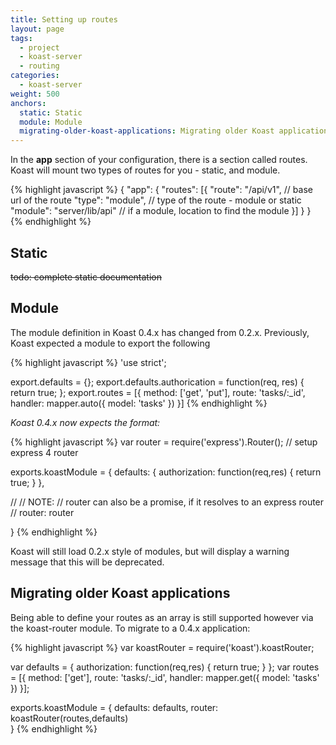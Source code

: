 ```yaml
---
title: Setting up routes
layout: page
tags:
  - project
  - koast-server
  - routing
categories:
  - koast-server
weight: 500
anchors:
  static: Static
  module: Module
  migrating-older-koast-applications: Migrating older Koast applications
---
```


In the **app** section of your configuration, there is a section called routes. Koast will mount two types of routes for you - static, and module.

{% highlight javascript %}
{
  "app": {
    "routes": [{
      "route": "/api/v1", // base url of the route
      "type": "module",   // type of the route - module or static
      "module": "server/lib/api" // if a module, location to find the module
    }]
  }
}
{% endhighlight %}

## Static ##

~~todo: complete static documentation~~

## Module ##

The module definition in Koast 0.4.x has changed from 0.2.x. Previously, Koast expected a module to export the following

{% highlight javascript %}
'use strict';

export.defaults = {};
export.defaults.authorication = function(req, res) { return true; };
export.routes = [{
    method: ['get', 'put'],
    route: 'tasks/:_id',
    handler: mapper.auto({
        model: 'tasks'
    })
}]
{% endhighlight %}

*Koast 0.4.x now expects the format:*

{% highlight javascript %}
var router = require('express').Router();
// setup express 4 router

exports.koastModule =
{
  defaults: {
    authorization: function(req,res) {
      return true;
    }
  },

  //
  // NOTE:
  // router can also be a promise, if it resolves to an express router
  //
  router: router

}
{% endhighlight %}

Koast will still load 0.2.x style of modules, but will display a warning message that this will be deprecated.

## Migrating older Koast applications ##

Being able to define your routes as an array is still supported however via the koast-router module. To migrate to a 0.4.x application:

{% highlight javascript %}
var koastRouter = require('koast').koastRouter;

var defaults =
{
  authorization: function(req,res)
  {
    return true;
  }
};
var routes = [{
    method: ['get'],
    route: 'tasks/:_id',
    handler: mapper.get({
        model: 'tasks'
    })
}];

exports.koastModule =
{
  defaults: defaults,
  router: koastRouter(routes,defaults)  
}
{% endhighlight %}
